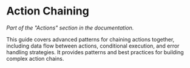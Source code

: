 # Action Chaining

_Part of the "Actions" section in the documentation._

This guide covers advanced patterns for chaining actions together, including data flow between actions, conditional execution, and error handling strategies. It provides patterns and best practices for building complex action chains.
